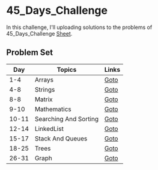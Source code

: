 # 45_Days_Challenge

In this challenge, I'll uploading solutions to the problems of 45_Days_Challenge [Sheet](https://docs.google.com/spreadsheets/d/1MGVBJ8HkRbCnU6EQASjJKCqQE8BWng4qgL0n3vCVOxE/edit#gid=0).

## Problem Set

| Day   | Topics                | Links                                      |
| ----- | --------------------- | ------------------------------------------ |
| 1-4   | Arrays                | [Goto](./Arrays/readme.md)                    |
| 4-8   | Strings               | [Goto](./Strings/readme.md)                   |
| 8-8   | Matrix                | [Goto](./Matrix/readme.md)                    |
| 9-10  | Mathematics           | [Goto](./Mathematics/readme.md)               |
| 10-11 | Searching And Sorting | [Goto](./Searching%20And%20Sorting/readme.md) |
| 12-14 | LinkedList            | [Goto](./LinkedList/readme.md)                |
| 15-17 | Stack And Queues      | [Goto](./Stack%20And%20Queues/readme.md)      |
| 18-25 | Trees                 | [Goto](./Trees/readme.md)                     |
| 26-31 | Graph                 | [Goto](./Graph/readme.md)                     |
